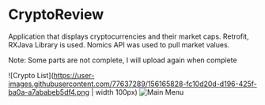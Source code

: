 # CryptoReview

Application that displays cryptocurrencies and their market caps.
Retrofit, RXJava Library is used.
Nomics API was used to pull market values.

Note: Some parts are not complete, I will upload again when complete

![Crypto List](https://user-images.githubusercontent.com/77637289/156165828-fc10d20d-d196-425f-ba0a-a7ababeb5df4.png | width 100px)
![Main Menu](https://user-images.githubusercontent.com/77637289/156165987-d552b576-02dd-420e-b716-d9acba0b8d50.png)

